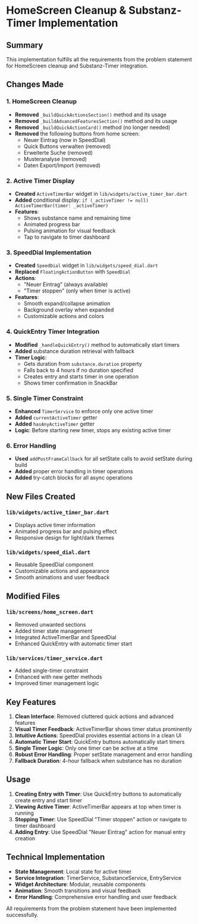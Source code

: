 # HomeScreen Cleanup & Substanz-Timer Implementation

## Summary
This implementation fulfills all the requirements from the problem statement for HomeScreen cleanup and Substanz-Timer integration.

## Changes Made

### 1. HomeScreen Cleanup
- **Removed** `_buildQuickActionsSection()` method and its usage
- **Removed** `_buildAdvancedFeaturesSection()` method and its usage
- **Removed** `_buildQuickActionCard()` method (no longer needed)
- **Removed** the following buttons from home screen:
  - Neuer Eintrag (now in SpeedDial)
  - Quick Buttons verwalten (removed)
  - Erweiterte Suche (removed)
  - Musteranalyse (removed)
  - Daten Export/Import (removed)

### 2. Active Timer Display
- **Created** `ActiveTimerBar` widget in `lib/widgets/active_timer_bar.dart`
- **Added** conditional display: `if (_activeTimer != null) ActiveTimerBar(timer: _activeTimer)`
- **Features**:
  - Shows substance name and remaining time
  - Animated progress bar
  - Pulsing animation for visual feedback
  - Tap to navigate to timer dashboard

### 3. SpeedDial Implementation
- **Created** `SpeedDial` widget in `lib/widgets/speed_dial.dart`
- **Replaced** `FloatingActionButton` with `SpeedDial`
- **Actions**:
  - "Neuer Eintrag" (always available)
  - "Timer stoppen" (only when timer is active)
- **Features**:
  - Smooth expand/collapse animation
  - Background overlay when expanded
  - Customizable actions and colors

### 4. QuickEntry Timer Integration
- **Modified** `_handleQuickEntry()` method to automatically start timers
- **Added** substance duration retrieval with fallback
- **Timer Logic**:
  - Gets duration from `substance.duration` property
  - Falls back to 4 hours if no duration specified
  - Creates entry and starts timer in one operation
  - Shows timer confirmation in SnackBar

### 5. Single Timer Constraint
- **Enhanced** `TimerService` to enforce only one active timer
- **Added** `currentActiveTimer` getter
- **Added** `hasAnyActiveTimer` getter
- **Logic**: Before starting new timer, stops any existing active timer

### 6. Error Handling
- **Used** `addPostFrameCallback` for all setState calls to avoid setState during build
- **Added** proper error handling in timer operations
- **Added** try-catch blocks for all async operations

## New Files Created

### `lib/widgets/active_timer_bar.dart`
- Displays active timer information
- Animated progress bar and pulsing effect
- Responsive design for light/dark themes

### `lib/widgets/speed_dial.dart`
- Reusable SpeedDial component
- Customizable actions and appearance
- Smooth animations and user feedback

## Modified Files

### `lib/screens/home_screen.dart`
- Removed unwanted sections
- Added timer state management
- Integrated ActiveTimerBar and SpeedDial
- Enhanced QuickEntry with automatic timer start

### `lib/services/timer_service.dart`
- Added single-timer constraint
- Enhanced with new getter methods
- Improved timer management logic

## Key Features

1. **Clean Interface**: Removed cluttered quick actions and advanced features
2. **Visual Timer Feedback**: ActiveTimerBar shows timer status prominently
3. **Intuitive Actions**: SpeedDial provides essential actions in a clean UI
4. **Automatic Timer Start**: QuickEntry buttons automatically start timers
5. **Single Timer Logic**: Only one timer can be active at a time
6. **Robust Error Handling**: Proper setState management and error handling
7. **Fallback Duration**: 4-hour fallback when substance has no duration

## Usage

1. **Creating Entry with Timer**: Use QuickEntry buttons to automatically create entry and start timer
2. **Viewing Active Timer**: ActiveTimerBar appears at top when timer is running
3. **Stopping Timer**: Use SpeedDial "Timer stoppen" action or navigate to timer dashboard
4. **Adding Entry**: Use SpeedDial "Neuer Eintrag" action for manual entry creation

## Technical Implementation

- **State Management**: Local state for active timer
- **Service Integration**: TimerService, SubstanceService, EntryService
- **Widget Architecture**: Modular, reusable components
- **Animation**: Smooth transitions and visual feedback
- **Error Handling**: Comprehensive error handling and user feedback

All requirements from the problem statement have been implemented successfully.